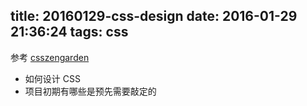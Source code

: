 title: 20160129-css-design
date: 2016-01-29 21:36:24
tags: css
---

参考 [csszengarden](http://www.csszengarden.com/)

- 如何设计 CSS
- 项目初期有哪些是预先需要敲定的




